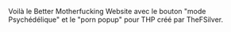 Voilà le Better Motherfucking Website avec le bouton "mode Psychédélique" et le "porn popup" pour THP créé par TheFSilver.

